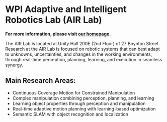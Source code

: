 # WPI Adaptive and Intelligent Robotics Lab (AIR Lab)

**For more information, please visit [our homepage](https://wp.wpi.edu/airlab/home/).**

The AIR Lab is located at Unity Hall 200E (2nd Floor) of 27 Boynton Street. Research at the AIR Lab is focused on robotic systems that can best adapt to unknowns, uncertainties, and changes in the working environments, through real-time perception, planning, learning, and execution in seamless synergy.

## Main Research Areas:
- Continuous Coverage Motion for Constrained Manipulation
- Complex manipulation combining perception, planning, and learning
- Learning object properties through perception and manipulation
- Real-time adaptive motion planning with learning-based optimization
- Semantic SLAM with object recognition and localization
